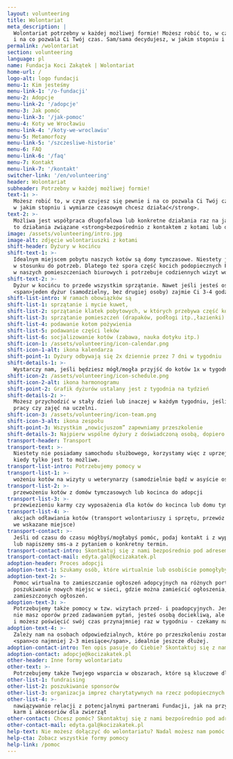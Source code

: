 ```yaml
---
layout: volunteering
title: Wolontariat
meta_description: |
  Wolontariat potrzebny w każdej możliwej formie! Możesz robić to, w czym czujesz się pewnie
  i na co pozwala Ci Twój czas. Sam/sama decydujesz, w jakim stopniu i wymiarze czasowym chcesz działać.
permalink: /wolontariat
section: volunteering
language: pl
name: Fundacja Koci Zakątek | Wolontariat
home-url: /
logo-alt: logo fundacji
menu-1: Kim jesteśmy
menu-link-1: '/o-fundacji'
menu-2: Adopcje
menu-link-2: '/adopcje'
menu-3: Jak pomóc
menu-link-3: '/jak-pomoc'
menu-4: Koty we Wrocławiu
menu-link-4: '/koty-we-wroclawiu'
menu-5: Metamorfozy
menu-link-5: '/szczesliwe-historie'
menu-6: FAQ
menu-link-6: '/faq'
menu-7: Kontakt
menu-link-7: '/kontakt'
switcher-link: '/en/volunteering'
header: Wolontariat
subheader: Potrzebny w każdej możliwej formie!
text-1: >-
  Możesz robić to, w czym czujesz się pewnie i na co pozwala Ci Twój czas. <strong>Sam/sama decydujesz,
  w jakim stopniu i wymiarze czasowym chcesz działać</strong>.
text-2: >-
  Możliwa jest współpraca długofalowa lub konkretne działania raz na jakiś czas. Mogą być
  to działania związane <strong>bezpośrednio z kontaktem z kotami lub działania wirtualne</strong>.
image: /assets/volunteering/intro.jpg
image-alt: zdjęcie wolontariuszki z kotami
shift-header: Dyżury w kocińcu
shift-text-1: >-
  Idealnym miejscem pobytu naszych kotów są domy tymczasowe. Niestety jest ich ciągle za mało
  w stosunku do potrzeb. Dlatego też spora część kocich podopiecznych Fundacji <strong>mieszka tymczasowo
  w naszych pomieszczeniach biurowych i potrzebuje codziennych wizyt wolontariuszy</strong>.
shift-text-2: >-
  Dyżur w kocińcu to przede wszystkim sprzątanie. Nawet jeśli jesteś osobą dobrze zorganizowaną,
  <span>jeden dyżur (samodzielny, bez drugiej osoby) zajmie Ci 3-4 godziny</span>.
shift-list-intro: W ramach obowiązków są
shift-list-1: sprzątanie i mycie kuwet,
shift-list-2: sprzątanie klatek pobytowych, w których przebywa część kotów,
shift-list-3: sprzątanie pomieszczeń (drapaków, podłogi itp.,łazienki)
shift-list-4: podawanie kotom pożywienia
shift-list-5: podawanie części leków
shift-list-6: socjalizowanie kotów (zabawa, nauka dotyku itp.)
shift-icon-1: /assets/volunteering/icon-calendar.png
shift-icon-1-alt: ikona kalendarza
shift-point-1: Dyżury odbywają się 2x dziennie przez 7 dni w tygodniu
shift-details-1: >-
  Wystarczy nam, jeśli będziesz mógł/mogła przyjść do kotów 1x w tygodniu, to już ogromna pomoc!
shift-icon-2: /assets/volunteering/icon-schedule.png
shift-icon-2-alt: ikona harmonogramu
shift-point-2: Grafik dyżurów ustalany jest z tygodnia na tydzień
shift-details-2: >-
  Możesz przychodzić w stały dzień lub inaczej w każdym tygodniu, jeśli masz np. zmienny grafik
  pracy czy zajęć na uczelni.
shift-icon-3: /assets/volunteering/icon-team.png
shift-icon-3-alt: ikona zespołu
shift-point-3: Wszystkim „nowicjuszom” zapewniamy przeszkolenie
shift-details-3: Najpierw wspólne dyżury z doświadczoną osobą, dopiero potem samodzielne.
transport-header: Transport
transport-text: >-
  Niestety nie posiadamy samochodu służbowego, korzystamy więc z uprzejmości osób prywatnych,
  kiedy tylko jest to możliwe.
transport-list-intro: Potrzebujemy pomocy w
transport-list-1: >-
  wożeniu kotów na wizyty u weterynarzy (samodzielnie bądź w asyście osoby z Fundacji)
transport-list-2: >-
  przewożeniu kotów z domów tymczasowych lub kocinca do adopcji
transport-list-3: >-
  przewiezieniu karmy czy wyposażenia dla kotów do kocinca lub domu tymczasowego
transport-list-4: >-
  akcjach odławiania kotów (transport wolontariuszy i sprzętu, przewóz złapanych kotów
  we wskazane miejsce)
transport-contact: >-
  Jeśli od czasu do czasu mógłbyś/mogłabyś pomóc, podaj kontakt i z wyprzedzeniem zadzwonimy
  lub napiszemy sms-a z pytaniem o konkretny termin.
transport-contact-intro: Skontaktuj się z nami bezpośrednio pod adresem
transport-contact-mail: edyta.gal@kocizakatek.pl
adoption-header: Proces adopcji
adoption-text-1: Szukamy osób, które wirtualnie lub osobiście pomogłyby nam w adopcjach kotów.
adoption-text-2: >-
  Pomoc wirtualna to zamieszczanie ogłoszeń adopcyjnych na różnych portalach i stronach,
  poszukiwanie nowych miejsc w sieci, gdzie można zamieścić ogłoszenia, podbijanie
  zamieszczonych ogłoszeń.
adoption-text-3: >-
  Potrzebujemy także pomocy w tzw. wizytach przed- i poadopcyjnych. Jeśli lubisz kontakt z ludźmi,
  nie masz oporów przed zadawaniem pytań, jesteś osobą dociekliwą, ale jednocześnie taktowną
  i możesz poświęcić swój czas przynajmniej raz w tygodniu - czekamy na Ciebie!
adoption-text-4: >-
  Zależy nam na osobach odpowiedzialnych, które po przeszkoleniu zostaną z nami
  <span>co najmniej 2-3 miesiące</span>, idealnie jeszcze dłużej.
adoption-contact-intro: Ten opis pasuje do Ciebie? Skontaktuj się z nami bezpośrednio pod adresem
adoption-contact: adopcje@kocizakatek.pl
other-header: Inne formy wolontariatu
other-text: >-
  Potrzebujemy także Twojego wsparcia w obszarach, które są kluczowe dla rozwoju naszej organizacji.
other-list-1: fundraising
other-list-2: poszukiwanie sponsorów
other-list-3: organizacja imprez charytatywnych na rzecz podopiecznych Fundacji
other-list-4: >-
  nawiązywanie relacji z potencjalnymi partnerami Fundacji, jak na przykład producenci/dystrybutorzy
  karm i akcesoriów dla zwierząt
other-contact: Chcesz pomóc? Skontaktuj się z nami bezpośrednio pod adresem
other-contact-mail: edyta.gal@kocizakatek.pl
help-text: Nie możesz dołączyć do wolontariatu? Nadal możesz nam pomóc!
help-cta: Zobacz wszystkie formy pomocy
help-link: /pomoc
---
```

